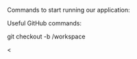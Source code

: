 Commands to start running our application:


Useful GitHub commands:

<Create a new branch from master>
git checkout -b <name>/workspace

<



